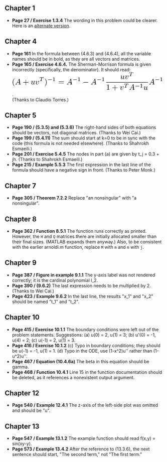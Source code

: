 ## Chapter 1
* **Page 27 / Exercise 1.3.4** The wording in this problem could be clearer. Here is an [alternate version](alt134.pdf).

## Chapter 4
* **Page 161** In the formula between (4.6.3) and (4.6.4), all the variable names should be in bold, as they are all vectors and matrices.
* **Page 165 / Exercise 4.6.4.** The Sherman-Morrison formula is given incorrectly (specifically, the denominator). It should read:  
![formula](Sherman-Morrison.svg).  
(Thanks to Claudio Torres.)

## Chapter 5
* **Page 190 / (5.3.5) and (5.3.6)** The right-hand sides of both equations should be vectors, not diagonal matrices. (Thanks to Wei Cai.) 
* **Page 199 / (5.4.11)** The sum should start at k=0 to be in sync with the code (this formula is not needed elsewhere). (Thanks to Shahrokh Esmaeili.)
* **Page 201 / Exercise 5.4.5** The nodes in part (a) are given by t_j = 0.3 + jh. (Thanks to Shahrokh Esmaeili.)
* **Page 215 / Example 5.5.3** The first expression in the last line of the formula should have a negative sign in front. (Thanks to Peter Monk.) 

## Chapter 7
* **Page 305 / Theorem 7.2.2** Replace "an nonsingular" with "a nonsingular".

## Chapter 8
* **Page 362 / Function 8.5.1** The function runs correctly as printed. However, the `H` and `Q` matrices there are initially allocated smaller than their final sizes. (MATLAB expands them anyway.) Also, to be consistent with the earlier arnoldi.m function, replace `M` with `m` and `m` with `j`. 

## Chapter 9
* **Page 387 / Figure in example 9.1.1** The y-axis label was not rendered correctly; it is the cardinal polynomial l_2.
* **Page 390 / (9.6.2)** The last expression needs to be multiplied by 2. (Thanks to Wei Cai.) 
* **Page 423 / Example 9.6.2** In the last line, the results "x_1" and "x_2" should be named "t_1" and "t_2". 

## Chapter 10
* **Page 415 / Exercise 10.1.1** The boundary conditions were left out of the problem statements. Suggestions: (a) u(0) = 2, u(1) = 3; (b) u'(0) = -1, u(4) = 2; (c) u(-1) = 2, u(1) = 3.
* **Page 416 / Exercise 10.1.2** (c) Typo in boundary conditions; they should be u(-1) = -1, u(1) = 1. (d) Typo in the ODE, use (1-x^2)u'' rather than (1-u^2)u''. 
* **Page 467 / Equation (10.4.6a)** The beta in this equation should be gamma. 
* **Page 468 / Function 10.4.1** Line 15 in the function documentation should be deleted, as it references a nonexistent output argument. 

## Chapter 12 
* **Page 540 / Example 12.4.1** The z-axis of the left-side plot was omitted and should be "u". 

## Chapter 13
* **Page 547 / Example 13.1.2** The example function should read f(x,y) = sin(xy-y).
* **Page 573 / Example 13.4.2** After the reference to (13.3.6), the next sentence should start, "The second term," not "The first term." 
